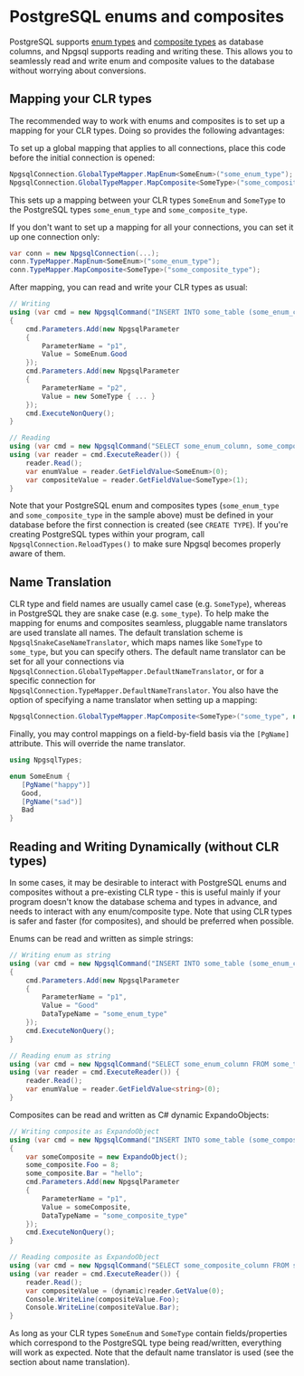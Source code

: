 # PostgreSQL enums and composites

PostgreSQL supports [enum types](http://www.postgresql.org/docs/current/static/datatype-enum.html) and [composite types](http://www.postgresql.org/docs/current/static/rowtypes.html) as database columns, and Npgsql supports reading and writing these. This allows you to seamlessly read and write enum and composite values to the database without worrying about conversions.

## Mapping your CLR types

The recommended way to work with enums and composites is to set up a mapping for your CLR types. Doing so provides the following advantages:

To set up a global mapping that applies to all connections, place this code before the initial connection is opened:

```c#
NpgsqlConnection.GlobalTypeMapper.MapEnum<SomeEnum>("some_enum_type");
NpgsqlConnection.GlobalTypeMapper.MapComposite<SomeType>("some_composite_type");
```

This sets up a mapping between your CLR types `SomeEnum` and `SomeType` to the PostgreSQL types `some_enum_type` and `some_composite_type`.

If you don't want to set up a mapping for all your connections, you can set it up one connection only:

```c#
var conn = new NpgsqlConnection(...);
conn.TypeMapper.MapEnum<SomeEnum>("some_enum_type");
conn.TypeMapper.MapComposite<SomeType>("some_composite_type");
```

After mapping, you can read and write your CLR types as usual:

```c#
// Writing
using (var cmd = new NpgsqlCommand("INSERT INTO some_table (some_enum_column, some_composite_column) VALUES (@p1, @p2)", conn))
{
    cmd.Parameters.Add(new NpgsqlParameter
    {
        ParameterName = "p1",
        Value = SomeEnum.Good
    });
    cmd.Parameters.Add(new NpgsqlParameter
    {
        ParameterName = "p2",
        Value = new SomeType { ... }
    });
    cmd.ExecuteNonQuery();
}

// Reading
using (var cmd = new NpgsqlCommand("SELECT some_enum_column, some_composite_column FROM some_table", conn))
using (var reader = cmd.ExecuteReader()) {
    reader.Read();
    var enumValue = reader.GetFieldValue<SomeEnum>(0);
    var compositeValue = reader.GetFieldValue<SomeType>(1);
}
```

Note that your PostgreSQL enum and composites types (`some_enum_type` and `some_composite_type` in the sample above) must be defined in your database before the first connection is created (see `CREATE TYPE`). If you're creating PostgreSQL types within your program, call `NpgsqlConnection.ReloadTypes()` to make sure Npgsql becomes properly aware of them.

## Name Translation

CLR type and field names are usually camel case (e.g. `SomeType`), whereas in PostgreSQL they are snake case (e.g. `some_type`). To help make the mapping for enums and composites seamless, pluggable name translators are used translate all names. The default translation scheme is `NpgsqlSnakeCaseNameTranslator`, which maps names like `SomeType` to `some_type`, but you can specify others. The default name translator can be set for all your connections via `NpgsqlConnection.GlobalTypeMapper.DefaultNameTranslator`, or for a specific connection for `NpgsqlConnection.TypeMapper.DefaultNameTranslator`. You also have the option of specifying a name translator when setting up a mapping:

```c#
NpgsqlConnection.GlobalTypeMapper.MapComposite<SomeType>("some_type", new NpgsqlNullNameTranslator());
```

Finally, you may control mappings on a field-by-field basis via the `[PgName]` attribute. This will override the name translator.

```c#
using NpgsqlTypes;

enum SomeEnum {
   [PgName("happy")]
   Good,
   [PgName("sad")]
   Bad
}
```

## Reading and Writing Dynamically (without CLR types)

In some cases, it may be desirable to interact with PostgreSQL enums and composites without a pre-existing CLR type - this is useful mainly if your program doesn't know the database schema and types in advance, and needs to interact with any enum/composite type. Note that using CLR types is safer and faster (for composites), and should be preferred when possible.

Enums can be read and written as simple strings:

```c#
// Writing enum as string
using (var cmd = new NpgsqlCommand("INSERT INTO some_table (some_enum_column) VALUES (@p1)", conn))
{
    cmd.Parameters.Add(new NpgsqlParameter
    {
        ParameterName = "p1",
        Value = "Good"
        DataTypeName = "some_enum_type"
    });
    cmd.ExecuteNonQuery();
}

// Reading enum as string
using (var cmd = new NpgsqlCommand("SELECT some_enum_column FROM some_table", conn))
using (var reader = cmd.ExecuteReader()) {
    reader.Read();
    var enumValue = reader.GetFieldValue<string>(0);
}
```

Composites can be read and written as C# dynamic ExpandoObjects:

```c#
// Writing composite as ExpandoObject
using (var cmd = new NpgsqlCommand("INSERT INTO some_table (some_composite_column) VALUES (@p1)", Conn))
{
    var someComposite = new ExpandoObject();
    some_composite.Foo = 8;
    some_composite.Bar = "hello";
    cmd.Parameters.Add(new NpgsqlParameter
    {
        ParameterName = "p1",
        Value = someComposite,
        DataTypeName = "some_composite_type"
    });
    cmd.ExecuteNonQuery();
}

// Reading composite as ExpandoObject
using (var cmd = new NpgsqlCommand("SELECT some_composite_column FROM some_table", conn))
using (var reader = cmd.ExecuteReader()) {
    reader.Read();
    var compositeValue = (dynamic)reader.GetValue(0);
    Console.WriteLine(compositeValue.Foo);
    Console.WriteLine(compositeValue.Bar);
}
```

As long as your CLR types `SomeEnum` and `SomeType` contain fields/properties which correspond to the PostgreSQL type being read/written, everything will work as expected. Note that the default name translator is used (see the section about name translation).
